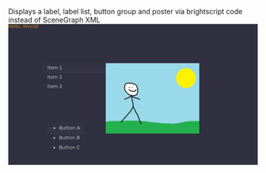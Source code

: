 Displays a label, label list, button group and poster via brightscript code instead of SceneGraph XML
<img src="screenshot.jpg">